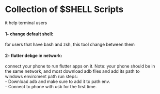 # Collection of $SHELL Scripts
it help terminal users
<br>
<h4>1- change default shell:</h4>
for users that have bash and zsh, this tool change between them
<br>
<h4>2- flutter debge in network:</h4>
connect your phone to run flutter apps on it. Note: your phone should be in the same network, and most download adb files and add its path to windows enviroment path
run steps:<br>
- Download adb and make sure to add it to path env.
<br>
- Connect to phone with usb for the first time.
